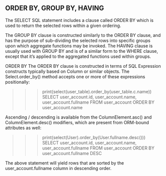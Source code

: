 ## ORDER BY, GROUP BY, HAVING
The SELECT SQL statement includes a clause called ORDER BY which is used to return the selected rows within a given ordering.

The GROUP BY clause is constructed similarly to the ORDER BY clause, and has the purpose of sub-dividing the selected rows into specific groups upon which aggregate functions may be invoked. The HAVING clause is usually used with GROUP BY and is of a similar form to the WHERE clause, except that it’s applied to the aggregated functions used within groups.

ORDER BY
The ORDER BY clause is constructed in terms of SQL Expression constructs typically based on Column or similar objects. The Select.order_by() method accepts one or more of these expressions positionally:

>>> print(select(user_table).order_by(user_table.c.name))
SELECT user_account.id, user_account.name, user_account.fullname
FROM user_account ORDER BY user_account.name

Ascending / descending is available from the ColumnElement.asc() and ColumnElement.desc() modifiers, which are present from ORM-bound attributes as well:

>>> print(select(User).order_by(User.fullname.desc()))
SELECT user_account.id, user_account.name, user_account.fullname
FROM user_account ORDER BY user_account.fullname DESC

The above statement will yield rows that are sorted by the user_account.fullname column in descending order.